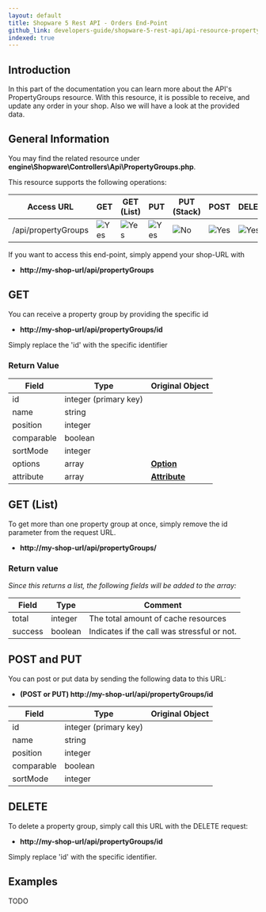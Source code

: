 ```yaml
---
layout: default
title: Shopware 5 Rest API - Orders End-Point
github_link: developers-guide/shopware-5-rest-api/api-resource-property-group/index.md
indexed: true
---
```


## Introduction

In this part of the documentation you can learn more about the API's PropertyGroups resource. With this resource, it is possible to 
receive, and update any order in your shop. Also we will have a look at the provided data.

## General Information
You may find the related resource under
**engine\Shopware\Controllers\Api\PropertyGroups.php**.

This resource supports the following operations:

|  Access URL                 | GET                | GET (List)      | PUT             | PUT (Stack)      | POST             | DELETE          | DELETE (Stack)  |
|-----------------------------|--------------------|-----------------|-----------------|------------------|------------------|-----------------|-----------------|
| /api/propertyGroups         | ![Yes](./img/yes.png)    | ![Yes](./img/yes.png) | ![Yes](./img/yes.png) | ![No](./img/no.png)    | ![Yes](./img/yes.png)  | ![Yes](./img/yes.png) | ![No](./img/no.png)   |

If you want to access this end-point, simply append your shop-URL with

* **http://my-shop-url/api/propertyGroups**

## GET

You can receive a property group by providing the specific id

* **http://my-shop-url/api/propertyGroups/id**

Simply replace the 'id' with the specific identifier

### Return Value

| Field               | Type                  | Original Object			                                |
|---------------------|-----------------------|---------------------------------------------------------|
| id				  | integer (primary key) |															|
| name				  | string				  |															|
| position			  | integer				  |															|
| comparable		  | boolean				  |															|
| sortMode			  | integer				  |															|
| options			  | array				  | **[Option](./models/property-group-option)**			|
| attribute			  | array				  | **[Attribute](./models/property-group.attribute)**		|

## GET (List)

To get more than one property group at once, simply remove the id parameter from the request URL.

* **http://my-shop-url/api/propertyGroups/**

### Return value

*Since this returns a list, the following fields will be added to the array:*

| Field               | Type                  | Comment			                                |
|---------------------|-----------------------|-------------------------------------------------|
| total				  | integer				  | The total amount of cache resources             |
| success		      | boolean				  | Indicates if the call was stressful or not.		|

## POST and PUT
You can post or put data by sending the following data to this URL:

* **(POST or PUT) http://my-shop-url/api/propertyGroups/id**

| Field               | Type                  | Original Object			                                |
|---------------------|-----------------------|---------------------------------------------------------|
| id				  | integer (primary key) |															|
| name				  | string				  |															|
| position			  | integer				  |															|
| comparable		  | boolean				  |															|
| sortMode			  | integer				  |															|

## DELETE
To delete a property group, simply call this URL with the DELETE request:

* **http://my-shop-url/api/propertyGroups/id**

Simply replace 'id' with the specific identifier.

## Examples

TODO